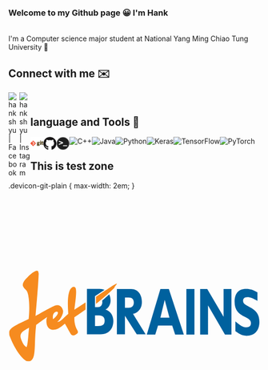 ### Welcome to my Github page 😀 I'm Hank 
</br>
I'm a Computer science major student at National Yang Ming Chiao Tung University 📖


## Connect with me ✉️
[<img align="left" alt="hankshyu | Facebook" width="22px" src="https://cdn.jsdelivr.net/npm/simple-icons@v3/icons/facebook.svg" />](https://www.facebook.com/profile.php?id=100002563602760)
[<img align="left" alt="hankshyu | Instagram" width="22px" src="https://cdn.jsdelivr.net/npm/simple-icons@v3/icons/instagram.svg" />](https://www.instagram.com/orange_gama/)
</br>
## language and Tools 🔨

<img align="left" alt="Git" width="26px" src="https://raw.githubusercontent.com/github/explore/80688e429a7d4ef2fca1e82350fe8e3517d3494d/topics/git/git.png" />
<img align="left" alt="GitHub" width="26px" src="https://raw.githubusercontent.com/github/explore/78df643247d429f6cc873026c0622819ad797942/topics/github/github.png" />
<img align="left" alt="Terminal" width="26px" src="https://raw.githubusercontent.com/github/explore/80688e429a7d4ef2fca1e82350fe8e3517d3494d/topics/terminal/terminal.png" />
<img align="left" img alt="C++" src="https://img.shields.io/badge/c++%20-%2300599C.svg?&style=for-the-badge&logo=c%2B%2B&ogoColor=white"/>
<img align="left" img alt="Java" src="https://img.shields.io/badge/java-%23ED8B00.svg?&style=for-the-badge&logo=java&logoColor=white"/>
<img align="left" img alt="Python" src="https://img.shields.io/badge/python%20-%2314354C.svg?&style=for-the-badge&logo=python&logoColor=white"/>
<img align="left" img alt="Keras" src="https://img.shields.io/badge/Keras%20-%23D00000.svg?&style=for-the-badge&logo=Keras&logoColor=white"/>
<img align="left" img alt="TensorFlow" src="https://img.shields.io/badge/TensorFlow%20-%23FF6F00.svg?&style=for-the-badge&logo=TensorFlow&logoColor=white" />
<img align="left" img alt="PyTorch" src="https://img.shields.io/badge/PyTorch%20-%23EE4C2C.svg?&style=for-the-badge&logo=PyTorch&logoColor=white" />
</br>

## This is test zone
.devicon-git-plain {
  max-width: 2em;
}
<svg viewBox="0 0 128 128">
<g><path fill="#00619E" d="M126.7 56.4c-2.7-1.5-3.7-2-5.3-2-1.5 0-2.2.7-2.2 1.9 0 3.5 8.3 2.5 8.3 10.6 0 4.4-2.4 7.1-6.6 7.1-2.5 0-3.7-1.1-5.6-2.3v-5c2.7 2.2 3.7 3 5.7 3 1.5 0 2.2-.8 2.2-2.2 0-3.8-8.3-2.4-8.3-10.7 0-4 1.7-6.6 5.9-6.6 2.1 0 3.4.5 5.7 1.8v4.4h.2zM62.3 50.3c3.8 0 5.5 3.2 5.5 6.6 0 2.5-1 4.4-3.2 5.6-.6.3-.9.3-1.3.4l6.4 10.4h-4.5l-6-9.4v9.4h-4.1v-23h7.2zm-3.1 9.5h1.9c1.3 0 2.6-.7 2.6-2.6 0-1.8-.9-2.6-2.7-2.6h-1.8v5.2zM89.1 73.4h-4.4l-1.5-4.6h-7.2l-1.4 4.6h-4.3l6.9-23.1h4.3l7.6 23.1zm-9.7-17.6l-2.2 9h4.6l-2.4-9zM94.5 73.4h-4.1v-23.1h4.1v23.1zM113.3 73.4h-3.3l-8.6-14.8v14.8h-4v-23.1h3.6l8.3 14.1v-14.1h4v23.1zM49.3 60.7c1.6-.9 2.6-2.6 2.6-4.6 0-1-.2-2.1-.7-3.1-1.5 1.3-3.1 2.8-3.6 3.2.1.3.1.5.1.8 0 1.2-.7 2.5-2.3 2.5h-1.4v-5.6l4.8-3.2c-.7-.3-1.5-.5-2.5-.5h-6.4v23.1h6.8c5.4 0 6.6-4.1 6.6-6.8 0-2.6-1.3-5-4-5.8m-3.9 8.4h-1.4v-5.4h2.1c1.6 0 2.8.9 2.8 2.6 0 2-.9 2.8-3.5 2.8"></path><defs><path id="a" d="M.4 40.9h127.2v46.1h-127.2z"></path></defs><clipPath id="b"><use xlink:href="#a" overflow="visible"></use></clipPath><path clip-path="url(#b)" fill="#F68B1F" d="M55.1 47.6c-.3-.2-3.2 1.7-5.1 3l-.7.4-4.8 3.2v3.6c1-.7 1.8-1.4 2.4-1.9l3.6-3.1s1.8-1.6 2.7-2.5l.3-.3c.3-.2.4-.4.4-.6.1-.3 1.3-1.8 1.2-1.8M36.3 62.7l2.9-2v-3.6l-2.6 1.7s-2.3 1.5-3.1 2c.1-.5.1-.9.1-.9.4-3 .8-6 .8-8.1 0-1-.1-1.7-.3-2.1-.2-.3-.4-.4-.7-.5-.4-.1-.8.1-1.2.4-1.3.9-2 3.6-2 8.2 0 1.5.1 3.2.2 5.1-.2.1-.9.8-.9.8l-1.3 1.2-.1.1c-1.2 1.1-2 1.7-2.3 1.8-.4.1-.7.2-1 .2 1.7-1.2 3-3.9 3-5.4 0-.2 0-.3-.1-.5-.3-1.1-.8-1.9-1.6-2.3-.7-.4-1.6-.4-2.7 0l-.4.2c-1.8.8-7.5 4-9.2 5 .2-2.5 1.2-13.7 1.5-19.6.2-3.8 0-1.5 0-2.2 0-2.8-3.5 0-5.4 1.9-.8.8-3.3 3.1-2.4 4.9 1 1.9 2 1.3 2.6 4.5 1 5.7.2 11.6.2 12-.3.1-2.7 1.3-2.7 1.3-4.1 1.9-7.3 3.4-7.3 5.8 0 .4.1.8.2 1.2 3.4 9 8.1 13.8 10 13.3 2.7-.7 2.8-4.2 3-9.6.1-2.7.2-5.7.6-9 .2-.1 4.7-3.5 5.6-4-.4.8-.4 1.6-.4 2 0 1.1.2 1.9.4 2.4.4.8.7 1.3 1.5 1.7 1.1.5 2 .6 3.8-.1.8-.3 2.2-1.3 3.7-2.6.3.5 1.6 2.8 1.6 2.8l1.2 2.1c.5 1 1.4 1.3 2.4.8.7-.4 1.2-.7 1.4-1.2v-.3c0-.3-.1-.6-.3-.9-1.4-2.5-1.5-4.7-1.5-6.3v-.3c.3-.2 2.8-1.9 2.8-1.9m-27.3 17c-1.1-.9-1.6-1.6-2.4-3.6-1.4-3.3.5-4.3 3.9-6.2-.4 3.5-.7 10.6-1.5 9.8m13.6-14.1c0-1.2-.3-2.8 1.3-3.7.6-.3 1-.1 1.2.1.4.5-.6 2.4-2.5 3.6"></path></g>


